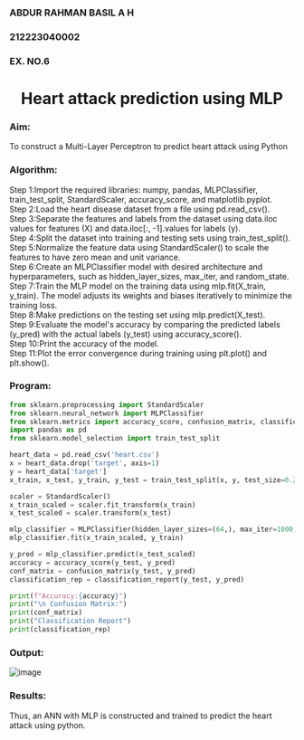 <h3>ABDUR RAHMAN BASIL A H</H3>
<H3>212223040002</H3>
<H3>EX. NO.6</H3>

<H1 ALIGN =CENTER>Heart attack prediction using MLP</H1>
<H3>Aim:</H3>  To construct a  Multi-Layer Perceptron to predict heart attack using Python
<H3>Algorithm:</H3>
Step 1:Import the required libraries: numpy, pandas, MLPClassifier, train_test_split, StandardScaler, accuracy_score, and matplotlib.pyplot.<BR>
Step 2:Load the heart disease dataset from a file using pd.read_csv().<BR>
Step 3:Separate the features and labels from the dataset using data.iloc values for features (X) and data.iloc[:, -1].values for labels (y).<BR>
Step 4:Split the dataset into training and testing sets using train_test_split().<BR>
Step 5:Normalize the feature data using StandardScaler() to scale the features to have zero mean and unit variance.<BR>
Step 6:Create an MLPClassifier model with desired architecture and hyperparameters, such as hidden_layer_sizes, max_iter, and random_state.<BR>
Step 7:Train the MLP model on the training data using mlp.fit(X_train, y_train). The model adjusts its weights and biases iteratively to minimize the training loss.<BR>
Step 8:Make predictions on the testing set using mlp.predict(X_test).<BR>
Step 9:Evaluate the model's accuracy by comparing the predicted labels (y_pred) with the actual labels (y_test) using accuracy_score().<BR>
Step 10:Print the accuracy of the model.<BR>
Step 11:Plot the error convergence during training using plt.plot() and plt.show().<BR>

<H3>Program: </H3>

```python
from sklearn.preprocessing import StandardScaler
from sklearn.neural_network import MLPClassifier
from sklearn.metrics import accuracy_score, confusion_matrix, classification_report
import pandas as pd
from sklearn.model_selection import train_test_split

heart_data = pd.read_csv('heart.csv')
x = heart_data.drop('target', axis=1)
y = heart_data['target']
x_train, x_test, y_train, y_test = train_test_split(x, y, test_size=0.2, random_state=42)

scaler = StandardScaler()
x_train_scaled = scaler.fit_transform(x_train)
x_test_scaled = scaler.transform(x_test)

mlp_classifier = MLPClassifier(hidden_layer_sizes=(64,), max_iter=1000, random_state=42)
mlp_classifier.fit(x_train_scaled, y_train)

y_pred = mlp_classifier.predict(x_test_scaled)
accuracy = accuracy_score(y_test, y_pred)
conf_matrix = confusion_matrix(y_test, y_pred)
classification_rep = classification_report(y_test, y_pred)

print(f"Accuracy:{accuracy}")
print("\n Confusion Matrix:")
print(conf_matrix)
print("Classification Report")
print(classification_rep)
```
<H3>Output:</H3>

![image](https://github.com/user-attachments/assets/c2af4ae3-5c0d-46e0-ad98-40f49610e8ca)


<H3>Results:</H3>
Thus, an ANN with MLP is constructed and trained to predict the heart attack using python.
